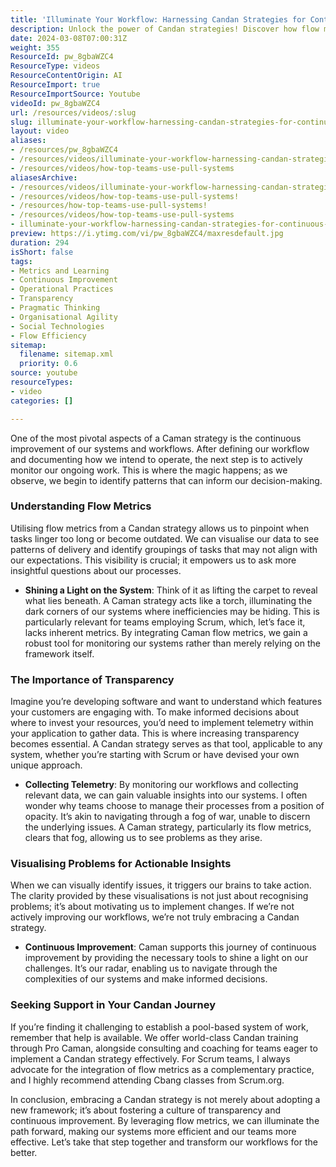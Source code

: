 ```yaml
---
title: 'Illuminate Your Workflow: Harnessing Candan Strategies for Continuous Improvement and Transparency'
description: Unlock the power of Candan strategies! Discover how flow metrics enhance transparency and drive continuous improvement in your workflows.
date: 2024-03-08T07:00:31Z
weight: 355
ResourceId: pw_8gbaWZC4
ResourceType: videos
ResourceContentOrigin: AI
ResourceImport: true
ResourceImportSource: Youtube
videoId: pw_8gbaWZC4
url: /resources/videos/:slug
slug: illuminate-your-workflow-harnessing-candan-strategies-for-continuous-improvement-and-transparency
layout: video
aliases:
- /resources/pw_8gbaWZC4
- /resources/videos/illuminate-your-workflow-harnessing-candan-strategies-for-continuous-improvement-and-transparency
- /resources/videos/how-top-teams-use-pull-systems
aliasesArchive:
- /resources/videos/illuminate-your-workflow-harnessing-candan-strategies-for-continuous-improvement-and-transparency
- /resources/videos/how-top-teams-use-pull-systems!
- /resources/how-top-teams-use-pull-systems!
- /resources/videos/how-top-teams-use-pull-systems
- illuminate-your-workflow-harnessing-candan-strategies-for-continuous-improvement-and-transparency
preview: https://i.ytimg.com/vi/pw_8gbaWZC4/maxresdefault.jpg
duration: 294
isShort: false
tags:
- Metrics and Learning
- Continuous Improvement
- Operational Practices
- Transparency
- Pragmatic Thinking
- Organisational Agility
- Social Technologies
- Flow Efficiency
sitemap:
  filename: sitemap.xml
  priority: 0.6
source: youtube
resourceTypes:
- video
categories: []

---
```

One of the most pivotal aspects of a Caman strategy is the continuous improvement of our systems and workflows. After defining our workflow and documenting how we intend to operate, the next step is to actively monitor our ongoing work. This is where the magic happens; as we observe, we begin to identify patterns that can inform our decision-making.

### Understanding Flow Metrics

Utilising flow metrics from a Candan strategy allows us to pinpoint when tasks linger too long or become outdated. We can visualise our data to see patterns of delivery and identify groupings of tasks that may not align with our expectations. This visibility is crucial; it empowers us to ask more insightful questions about our processes.

- **Shining a Light on the System**: Think of it as lifting the carpet to reveal what lies beneath. A Caman strategy acts like a torch, illuminating the dark corners of our systems where inefficiencies may be hiding. This is particularly relevant for teams employing Scrum, which, let’s face it, lacks inherent metrics. By integrating Caman flow metrics, we gain a robust tool for monitoring our systems rather than merely relying on the framework itself.

### The Importance of Transparency

Imagine you’re developing software and want to understand which features your customers are engaging with. To make informed decisions about where to invest your resources, you’d need to implement telemetry within your application to gather data. This is where increasing transparency becomes essential. A Candan strategy serves as that tool, applicable to any system, whether you’re starting with Scrum or have devised your own unique approach.

- **Collecting Telemetry**: By monitoring our workflows and collecting relevant data, we can gain valuable insights into our systems. I often wonder why teams choose to manage their processes from a position of opacity. It’s akin to navigating through a fog of war, unable to discern the underlying issues. A Caman strategy, particularly its flow metrics, clears that fog, allowing us to see problems as they arise.

### Visualising Problems for Actionable Insights

When we can visually identify issues, it triggers our brains to take action. The clarity provided by these visualisations is not just about recognising problems; it’s about motivating us to implement changes. If we’re not actively improving our workflows, we’re not truly embracing a Candan strategy. 

- **Continuous Improvement**: Caman supports this journey of continuous improvement by providing the necessary tools to shine a light on our challenges. It’s our radar, enabling us to navigate through the complexities of our systems and make informed decisions.

### Seeking Support in Your Candan Journey

If you’re finding it challenging to establish a pool-based system of work, remember that help is available. We offer world-class Candan training through Pro Caman, alongside consulting and coaching for teams eager to implement a Candan strategy effectively. For Scrum teams, I always advocate for the integration of flow metrics as a complementary practice, and I highly recommend attending Cbang classes from Scrum.org.

In conclusion, embracing a Candan strategy is not merely about adopting a new framework; it’s about fostering a culture of transparency and continuous improvement. By leveraging flow metrics, we can illuminate the path forward, making our systems more efficient and our teams more effective. Let’s take that step together and transform our workflows for the better.
